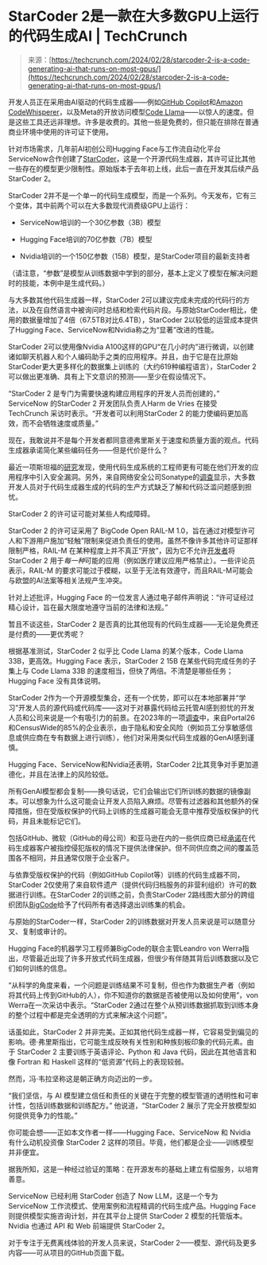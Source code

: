 <!--yml

category: 未分类

date: 2024-05-29 13:29:53

-->

# StarCoder 2是一款在大多数GPU上运行的代码生成AI | TechCrunch

> 来源：[https://techcrunch.com/2024/02/28/starcoder-2-is-a-code-generating-ai-that-runs-on-most-gpus/](https://techcrunch.com/2024/02/28/starcoder-2-is-a-code-generating-ai-that-runs-on-most-gpus/)

开发人员正在采用由AI驱动的代码生成器——例如[GitHub Copilot](https://techcrunch.com/tag/github-copilot/)和[Amazon CodeWhisperer](https://techcrunch.com/2022/06/23/amazon-launches-codewhisperer-its-ai-pair-programming-tool/)，以及Meta的开放访问模型[Code Llama](https://techcrunch.com/2023/08/24/meta-releases-code-llama-a-code-generating-ai-model/)——以惊人的速度。但是这些工具还远非理想。许多是收费的。其他一些是免费的，但只能在排除在普通商业环境中使用的许可证下使用。

针对市场需求，几年前AI初创公司Hugging Face与工作流自动化平台ServiceNow合作创建了[StarCoder](https://techcrunch.com/2023/05/04/hugging-face-and-servicenow-release-a-free-code-generating-model/)，这是一个开源代码生成器，其许可证比其他一些存在的模型更少限制性。原始版本于去年初上线，此后一直在开发其后续产品StarCoder 2。

StarCoder 2并不是一个单一的代码生成模型，而是一个系列。今天发布，它有三个变体，其中前两个可以在大多数现代消费级GPU上运行：

+   ServiceNow培训的一个30亿参数（3B）模型

+   Hugging Face培训的70亿参数（7B）模型

+   Nvidia培训的一个150亿参数（15B）模型，是StarCoder项目的最新支持者

（请注意，“参数”是模型从训练数据中学到的部分，基本上定义了模型在解决问题时的技能，本例中是生成代码。）

与大多数其他代码生成器一样，StarCoder 2可以建议完成未完成的代码行的方法，以及在自然语言中被询问时总结和检索代码片段。与原始StarCoder相比，使用的数据量增加了4倍（67.5TB对比6.4TB），StarCoder 2以较低的运营成本提供了Hugging Face、ServiceNow和Nvidia称之为“显著”改进的性能。

StarCoder 2可以使用像Nvidia A100这样的GPU“在几小时内”进行微调，以创建诸如聊天机器人和个人编码助手之类的应用程序。并且，由于它是在比原始StarCoder更大更多样化的数据集上训练的（大约619种编程语言），StarCoder 2可以做出更准确、具有上下文意识的预测——至少在假设情况下。

“StarCoder 2 是专门为需要快速构建应用程序的开发人员而创建的，” ServiceNow 的StarCoder 2 开发团队负责人Harm de Vries 在接受 TechCrunch 采访时表示。“开发者可以利用StarCoder 2 的能力使编码更加高效，而不会牺牲速度或质量。”

现在，我敢说并不是每个开发者都同意德弗里斯关于速度和质量方面的观点。代码生成器承诺简化某些编码任务——但是代价是什么？

最近一项斯坦福的[研究](https://techcrunch.com/2022/12/28/code-generating-ai-can-introduce-security-vulnerabilities-study-finds/)发现，使用代码生成系统的工程师更有可能在他们开发的应用程序中引入安全漏洞。另外，来自网络安全公司Sonatype的[调查](https://www.sonatype.com/hubfs/The%20Risks%20and%20Rewards%20of%20Generative%20AI%20in%20Software%20Development.pdf)显示，大多数开发人员对于代码生成器生成的代码的生产方式缺乏了解和代码泛滥问题感到担忧。

StarCoder 2 的许可证可能对某些人构成障碍。

StarCoder 2 的许可证采用了 BigCode Open RAIL-M 1.0，旨在通过对模型许可人和下游用户施加“轻触”限制来促进负责任的使用。虽然不像许多其他许可证那样限制严格，RAIL-M 在某种程度上并不真正“开放”，因为它不允许[开发者](https://about.gitlab.com/blog/2023/07/25/rail-m-is-an-imperfectly-good-start-for-ai-model-licenses/)将 StarCoder 2 用于*每一种*可能的应用（例如医疗建议应用严格禁止）。一些评论员表示，RAIL-M 的要求可能过于模糊，以至于无法有效遵守，而且RAIL-M可能会与欧盟的AI法案等相关法规产生冲突。

针对上述批评，Hugging Face 的一位发言人通过电子邮件声明说：“许可证经过精心设计，旨在最大限度地遵守当前的法律和法规。”

暂且不谈这些，StarCoder 2 是否真的比其他现有的代码生成器——无论是免费还是付费的——更优秀呢？

根据基准测试，StarCoder 2 似乎比 Code Llama 的某个版本，Code Llama 33B，更高效。Hugging Face 表示，StarCoder 2 15B 在某些代码完成任务的子集上与 Code Llama 33B 的速度相当，但快了两倍。不清楚是哪些任务；Hugging Face 没有具体说明。

StarCoder 2作为一个开源模型集合，还有一个优势，即可以在本地部署并“学习”开发人员的源代码或代码库——这对于对暴露代码给云托管AI感到担忧的开发人员和公司来说是一个有吸引力的前景。在2023年的一项[调查](https://chainstoreage.com/survey-companies-have-mixed-feelings-about-generative-ai)中，来自Portal26和CensusWide的85%的企业表示，由于隐私和安全风险（例如员工分享敏感信息或供应商在专有数据上进行训练），他们对采用类似代码生成器的GenAI感到谨慎。

Hugging Face、ServiceNow和Nvidia还表明，StarCoder 2比其竞争对手更加道德化，并且在法律上的风险较低。

所有GenAI模型都会复制——换句话说，它们会输出它们所训练的数据的镜像副本。可以想象为什么这可能会让开发人员陷入麻烦。尽管有过滤器和其他额外的保障措施，但在受版权保护的代码上训练的生成器可能会无意中推荐受版权保护的代码，并且未能标记它们。

包括GitHub、微软（GitHub的母公司）和亚马逊在内的一些供应商已经[承诺](https://techcrunch.com/2023/10/06/some-gen-ai-vendors-say-theyll-defend-customers-from-ip-lawsuits-others-not-so-much/)在代码生成器客户被指控侵犯版权的情况下提供法律保护。但不同供应商之间的覆盖范围各不相同，并且通常仅限于企业客户。

与依靠受版权保护的代码（例如GitHub Copilot等）训练的代码生成器不同，StarCoder 2仅使用了来自软件遗产（提供代码归档服务的非营利组织）许可的数据进行训练。在StarCoder 2的训练之前，负责StarCoder 2路线图大部分的跨组织团队[BigCode](https://techcrunch.com/2022/09/26/hugging-face-and-servicenow-launch-bigcode-a-project-to-open-source-code-generating-ai-systems/)给予了代码所有者选择退出训练集的机会。

与原始的StarCoder一样，StarCoder 2的训练数据对开发人员来说是可以随意分叉、复制或审计的。

Hugging Face的机器学习工程师兼BigCode的联合主管Leandro von Werra指出，尽管最近出现了许多开放式代码生成器，但很少有伴随其背后训练数据以及它们如何训练的信息。

“从科学的角度来看，一个问题是训练结果不可复制，但也作为数据生产者（例如将其代码上传到GitHub的人），你不知道你的数据是否被使用以及如何使用”，von Werra在一次采访中表示。“StarCoder 2通过在整个从预训练数据抓取到训练本身的整个过程中都是完全透明的方式来解决这个问题”。

话虽如此，StarCoder 2 并非完美。正如其他代码生成器一样，它容易受到偏见的影响。德·弗里斯指出，它可能生成反映有关性别和种族刻板印象的代码元素。由于 StarCoder 2 主要训练于英语评论、Python 和 Java 代码，因此在其他语言和像 Fortran 和 Haskell 这样的“低资源”代码上的表现较弱。

然而，冯·韦拉坚称这是朝正确方向迈出的一步。

“我们坚信，与 AI 模型建立信任和责任的关键在于完整的模型管道的透明性和可审计性，包括训练数据和训练配方。” 他说道，“StarCoder 2 展示了完全开放模型如何提供竞争力的性能。”

你可能会想——正如本文作者一样——Hugging Face、ServiceNow 和 Nvidia 有什么动机投资像 StarCoder 2 这样的项目。毕竟，他们都是企业——训练模型并非便宜。

据我所知，这是一种经过验证的策略：在开源发布的基础上建立有偿服务，以培育善意。

ServiceNow 已经利用 StarCoder 创造了 Now LLM，这是一个专为 ServiceNow 工作流模式、使用案例和流程精调的代码生成产品。Hugging Face 则提供模型实施咨询计划，并在其平台上提供 StarCoder 2 模型的托管版本。Nvidia 也通过 API 和 Web 前端提供 StarCoder 2。

对于专注于无费离线体验的开发人员来说，StarCoder 2——模型、源代码及更多内容——可从项目的GitHub页面下载。
